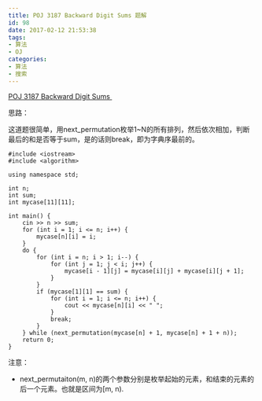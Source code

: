 ```yaml
---
title: POJ 3187 Backward Digit Sums 题解
id: 98
date: 2017-02-12 21:53:38
tags:
- 算法
- OJ
categories:
- 算法
- 搜索
---
```


[POJ 3187 Backward Digit Sums ](http://poj.org/problem?id=3187)

思路：

这道题很简单，用next_permutation枚举1~N的所有排列，然后依次相加，判断最后的和是否等于sum，是的话则break，即为字典序最前的。
```
#include <iostream>
#include <algorithm>

using namespace std;

int n;
int sum;
int mycase[11][11];

int main() {
    cin >> n >> sum;
    for (int i = 1; i <= n; i++) {
        mycase[n][i] = i;
    } 
    do {
        for (int i = n; i > 1; i--) {
            for (int j = 1; j < i; j++) {
                mycase[i - 1][j] = mycase[i][j] + mycase[i][j + 1];
            }
        }
        if (mycase[1][1] == sum) {
            for (int i = 1; i <= n; i++) {
                cout << mycase[n][i] << " ";
            }
            break;
        }
    } while (next_permutation(mycase[n] + 1, mycase[n] + 1 + n));
    return 0;
}
```

注意：

*   next_permutaiton(m, n)的两个参数分别是枚举起始的元素，和结束的元素的后一个元素。也就是区间为[m, n).